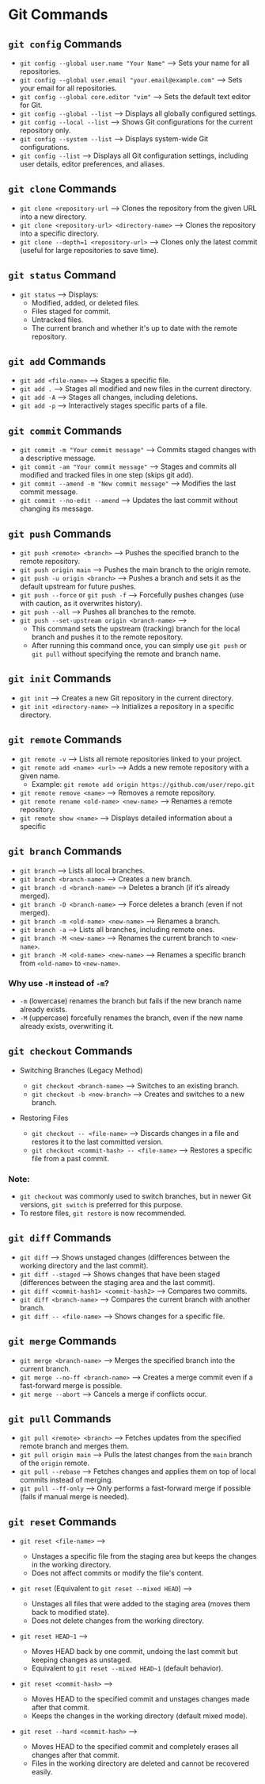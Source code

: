 # Git Commands

## `git config` Commands

- `git config --global user.name "Your Name"` --> Sets your name for all repositories.
- `git config --global user.email "your.email@example.com"` --> Sets your email for all repositories.
- `git config --global core.editor "vim"` --> Sets the default text editor for Git.
- `git config --global --list` --> Displays all globally configured settings.
- `git config --local --list` --> Shows Git configurations for the current repository only.
- `git config --system --list` --> Displays system-wide Git configurations.
- `git config --list` --> Displays all Git configuration settings, including user details, editor preferences, and aliases.

## `git clone` Commands

- `git clone <repository-url` --> Clones the repository from the given URL into a new directory.
- `git clone <repository-url> <directory-name>` --> Clones the repository into a specific directory.
- `git clone --depth=1 <repository-url>` --> Clones only the latest commit (useful for large repositories to save time).

## `git status` Command

- `git status` --> Displays:
  - Modified, added, or deleted files.
  - Files staged for commit.
  - Untracked files.
  - The current branch and whether it's up to date with the remote repository.

## `git add` Commands

- `git add <file-name>` --> Stages a specific file.
- `git add .` --> Stages all modified and new files in the current directory.
- `git add -A` --> Stages all changes, including deletions.
- `git add -p` --> Interactively stages specific parts of a file.

## `git commit` Commands

- `git commit -m "Your commit message"` --> Commits staged changes with a descriptive message.
- `git commit -am "Your commit message"` --> Stages and commits all modified and tracked files in one step (skips git add).
- `git commit --amend -m "New commit message"` --> Modifies the last commit message.
- `git commit --no-edit --amend` --> Updates the last commit without changing its message.

## `git push` Commands

- `git push <remote> <branch>` --> Pushes the specified branch to the remote repository.
- `git push origin main` --> Pushes the main branch to the origin remote.
- `git push -u origin <branch>` --> Pushes a branch and sets it as the default upstream for future pushes.
- `git push --force` or `git push -f` --> Forcefully pushes changes (use with caution, as it overwrites history).
- `git push --all` --> Pushes all branches to the remote.
- `git push --set-upstream origin <branch-name>` -->
  - This command sets the upstream (tracking) branch for the local branch and pushes it to the remote repository.
  - After running this command once, you can simply use `git push` or `git pull` without specifying the remote and branch name.

## `git init` Commands

- `git init` --> Creates a new Git repository in the current directory.
- `git init <directory-name>` --> Initializes a repository in a specific directory.

## `git remote` Commands

- `git remote -v` --> Lists all remote repositories linked to your project.
- `git remote add <name> <url>` --> Adds a new remote repository with a given name.
  - Example: `git remote add origin https://github.com/user/repo.git`
- `git remote remove <name>` --> Removes a remote repository.
- `git remote rename <old-name> <new-name>` --> Renames a remote repository.
- `git remote show <name>` --> Displays detailed information about a specific

## `git branch` Commands

- `git branch` --> Lists all local branches.
- `git branch <branch-name>` --> Creates a new branch.
- `git branch -d <branch-name>` --> Deletes a branch (if it’s already merged).
- `git branch -D <branch-name>` --> Force deletes a branch (even if not merged).
- `git branch -m <old-name> <new-name>` --> Renames a branch.
- `git branch -a` --> Lists all branches, including remote ones.
- `git branch -M <new-name>` --> Renames the current branch to `<new-name>`.
- `git branch -M <old-name> <new-name>` --> Renames a specific branch from `<old-name>` to `<new-name>`.

### Why use `-M` instead of `-m`?

- `-m` (lowercase) renames the branch but fails if the new branch name already exists.
- `-M` (uppercase) forcefully renames the branch, even if the new name already exists, overwriting it.

## `git checkout` Commands

- Switching Branches (Legacy Method)

  - `git checkout <branch-name>` --> Switches to an existing branch.
  - `git checkout -b <new-branch>` --> Creates and switches to a new branch.

- Restoring Files
  - `git checkout -- <file-name>` --> Discards changes in a file and restores it to the last committed version.
  - `git checkout <commit-hash> -- <file-name>` --> Restores a specific file from a past commit.

### Note:

- `git checkout` was commonly used to switch branches, but in newer Git versions, `git switch` is preferred for this purpose.
- To restore files, `git restore` is now recommended.

## `git diff` Commands

- `git diff` --> Shows unstaged changes (differences between the working directory and the last commit).
- `git diff --staged` --> Shows changes that have been staged (differences between the staging area and the last commit).
- `git diff <commit-hash1> <commit-hash2>` --> Compares two commits.
- `git diff <branch-name>` --> Compares the current branch with another branch.
- `git diff -- <file-name>` --> Shows changes for a specific file.

## `git merge` Commands

- `git merge <branch-name>` --> Merges the specified branch into the current branch.
- `git merge --no-ff <branch-name>` --> Creates a merge commit even if a fast-forward merge is possible.
- `git merge --abort` --> Cancels a merge if conflicts occur.

## `git pull` Commands

- `git pull <remote> <branch>` --> Fetches updates from the specified remote branch and merges them.
- `git pull origin main` --> Pulls the latest changes from the `main` branch of the `origin` remote.
- `git pull --rebase` --> Fetches changes and applies them on top of local commits instead of merging.
- `git pull --ff-only` --> Only performs a fast-forward merge if possible (fails if manual merge is needed).

## `git reset` Commands

- `git reset <file-name>` -->

  - Unstages a specific file from the staging area but keeps the changes in the working directory.
  - Does not affect commits or modify the file's content.

- `git reset` (Equivalent to `git reset --mixed HEAD`) -->

  - Unstages all files that were added to the staging area (moves them back to modified state).
  - Does not delete changes from the working directory.

- `git reset HEAD~1` -->

  - Moves HEAD back by one commit, undoing the last commit but keeping changes as unstaged.
  - Equivalent to `git reset --mixed HEAD~1` (default behavior).

- `git reset <commit-hash>` -->

  - Moves HEAD to the specified commit and unstages changes made after that commit.
  - Keeps the changes in the working directory (default mixed mode).

- `git reset --hard <commit-hash>` -->
  - Moves HEAD to the specified commit and completely erases all changes after that commit.
  - Files in the working directory are deleted and cannot be recovered easily.
